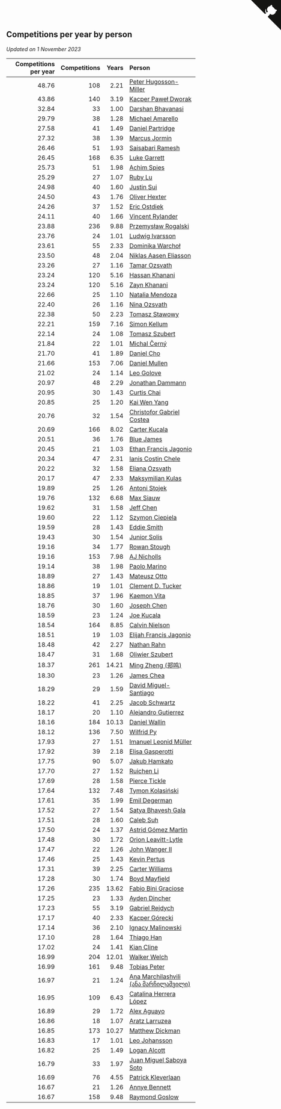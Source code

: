 ## Competitions per year by person

*Updated on  1 November 2023*

| Competitions per year | Competitions | Years | Person |
| ---: | ---: | ---: | :--- |
| 48.76 | 108 | 2.21 | [Peter Hugosson-Miller](https://www.worldcubeassociation.org/persons/2021HUGO01) |
| 43.86 | 140 | 3.19 | [Kacper Paweł Dworak](https://www.worldcubeassociation.org/persons/2020DWOR01) |
| 32.84 | 33 | 1.00 | [Darshan Bhavanasi](https://www.worldcubeassociation.org/persons/2022BHAV01) |
| 29.79 | 38 | 1.28 | [Michael Amarello](https://www.worldcubeassociation.org/persons/2022AMAR09) |
| 27.58 | 41 | 1.49 | [Daniel Partridge](https://www.worldcubeassociation.org/persons/2022PART02) |
| 27.32 | 38 | 1.39 | [Marcus Jormin](https://www.worldcubeassociation.org/persons/2022JORM01) |
| 26.46 | 51 | 1.93 | [Saisabari Ramesh](https://www.worldcubeassociation.org/persons/2021RAME01) |
| 26.45 | 168 | 6.35 | [Luke Garrett](https://www.worldcubeassociation.org/persons/2017GARR05) |
| 25.73 | 51 | 1.98 | [Achim Spies](https://www.worldcubeassociation.org/persons/2021SPIE01) |
| 25.29 | 27 | 1.07 | [Ruby Lu](https://www.worldcubeassociation.org/persons/2022LURU01) |
| 24.98 | 40 | 1.60 | [Justin Sui](https://www.worldcubeassociation.org/persons/2022SUIJ01) |
| 24.50 | 43 | 1.76 | [Oliver Hexter](https://www.worldcubeassociation.org/persons/2022HEXT01) |
| 24.26 | 37 | 1.52 | [Eric Ostdiek](https://www.worldcubeassociation.org/persons/2022OSTD01) |
| 24.11 | 40 | 1.66 | [Vincent Rylander](https://www.worldcubeassociation.org/persons/2022RYLA01) |
| 23.88 | 236 | 9.88 | [Przemysław Rogalski](https://www.worldcubeassociation.org/persons/2013ROGA02) |
| 23.76 | 24 | 1.01 | [Ludwig Ivarsson](https://www.worldcubeassociation.org/persons/2022IVAR01) |
| 23.61 | 55 | 2.33 | [Dominika Warchoł](https://www.worldcubeassociation.org/persons/2021WARC01) |
| 23.50 | 48 | 2.04 | [Niklas Aasen Eliasson](https://www.worldcubeassociation.org/persons/2021ELIA01) |
| 23.26 | 27 | 1.16 | [Tamar Ozsvath](https://www.worldcubeassociation.org/persons/2022OZSV04) |
| 23.24 | 120 | 5.16 | [Hassan Khanani](https://www.worldcubeassociation.org/persons/2018KHAN26) |
| 23.24 | 120 | 5.16 | [Zayn Khanani](https://www.worldcubeassociation.org/persons/2018KHAN28) |
| 22.66 | 25 | 1.10 | [Natalia Mendoza](https://www.worldcubeassociation.org/persons/2022MEND24) |
| 22.40 | 26 | 1.16 | [Nina Ozsvath](https://www.worldcubeassociation.org/persons/2022OZSV03) |
| 22.38 | 50 | 2.23 | [Tomasz Stawowy](https://www.worldcubeassociation.org/persons/2021STAW01) |
| 22.21 | 159 | 7.16 | [Simon Kellum](https://www.worldcubeassociation.org/persons/2016KELL12) |
| 22.14 | 24 | 1.08 | [Tomasz Szubert](https://www.worldcubeassociation.org/persons/2022SZUB02) |
| 21.84 | 22 | 1.01 | [Michal Černý](https://www.worldcubeassociation.org/persons/2022CERN03) |
| 21.70 | 41 | 1.89 | [Daniel Cho](https://www.worldcubeassociation.org/persons/2021CHOD01) |
| 21.66 | 153 | 7.06 | [Daniel Mullen](https://www.worldcubeassociation.org/persons/2016MULL04) |
| 21.02 | 24 | 1.14 | [Leo Golove](https://www.worldcubeassociation.org/persons/2022GOLO02) |
| 20.97 | 48 | 2.29 | [Jonathan Dammann](https://www.worldcubeassociation.org/persons/2021DAMM01) |
| 20.95 | 30 | 1.43 | [Curtis Chai](https://www.worldcubeassociation.org/persons/2022CHAI02) |
| 20.85 | 25 | 1.20 | [Kai Wen Yang](https://www.worldcubeassociation.org/persons/2022YANG19) |
| 20.76 | 32 | 1.54 | [Christofor Gabriel Costea](https://www.worldcubeassociation.org/persons/2022COST03) |
| 20.69 | 166 | 8.02 | [Carter Kucala](https://www.worldcubeassociation.org/persons/2015KUCA01) |
| 20.51 | 36 | 1.76 | [Blue James](https://www.worldcubeassociation.org/persons/2022JAME01) |
| 20.45 | 21 | 1.03 | [Ethan Francis Jagonio](https://www.worldcubeassociation.org/persons/2022JAGO03) |
| 20.34 | 47 | 2.31 | [Ianis Costin Chele](https://www.worldcubeassociation.org/persons/2021CHEL01) |
| 20.22 | 32 | 1.58 | [Eliana Ozsvath](https://www.worldcubeassociation.org/persons/2022OZSV01) |
| 20.17 | 47 | 2.33 | [Maksymilian Kulas](https://www.worldcubeassociation.org/persons/2021KULA02) |
| 19.89 | 25 | 1.26 | [Antoni Stojek](https://www.worldcubeassociation.org/persons/2022STOJ03) |
| 19.76 | 132 | 6.68 | [Max Siauw](https://www.worldcubeassociation.org/persons/2017SIAU02) |
| 19.62 | 31 | 1.58 | [Jeff Chen](https://www.worldcubeassociation.org/persons/2022CHEN19) |
| 19.60 | 22 | 1.12 | [Szymon Ciepiela](https://www.worldcubeassociation.org/persons/2022CIEP01) |
| 19.59 | 28 | 1.43 | [Eddie Smith](https://www.worldcubeassociation.org/persons/2022SMIT20) |
| 19.43 | 30 | 1.54 | [Junior Solis](https://www.worldcubeassociation.org/persons/2022SOLI03) |
| 19.16 | 34 | 1.77 | [Rowan Stough](https://www.worldcubeassociation.org/persons/2022STOU01) |
| 19.16 | 153 | 7.98 | [AJ Nicholls](https://www.worldcubeassociation.org/persons/2015NICH04) |
| 19.14 | 38 | 1.98 | [Paolo Marino](https://www.worldcubeassociation.org/persons/2021MARI04) |
| 18.89 | 27 | 1.43 | [Mateusz Otto](https://www.worldcubeassociation.org/persons/2022OTTO01) |
| 18.86 | 19 | 1.01 | [Clement D. Tucker](https://www.worldcubeassociation.org/persons/2022TUCK09) |
| 18.85 | 37 | 1.96 | [Kaemon Vita](https://www.worldcubeassociation.org/persons/2021VITA01) |
| 18.76 | 30 | 1.60 | [Joseph Chen](https://www.worldcubeassociation.org/persons/2022CHEN16) |
| 18.59 | 23 | 1.24 | [Joe Kucala](https://www.worldcubeassociation.org/persons/2022KUCA01) |
| 18.54 | 164 | 8.85 | [Calvin Nielson](https://www.worldcubeassociation.org/persons/2014NIEL03) |
| 18.51 | 19 | 1.03 | [Elijah Francis Jagonio](https://www.worldcubeassociation.org/persons/2022JAGO02) |
| 18.48 | 42 | 2.27 | [Nathan Rahn](https://www.worldcubeassociation.org/persons/2021RAHN01) |
| 18.47 | 31 | 1.68 | [Oliwier Szubert](https://www.worldcubeassociation.org/persons/2022SZUB01) |
| 18.37 | 261 | 14.21 | [Ming Zheng (郑鸣)](https://www.worldcubeassociation.org/persons/2009ZHEN11) |
| 18.30 | 23 | 1.26 | [James Chea](https://www.worldcubeassociation.org/persons/2022CHEA05) |
| 18.29 | 29 | 1.59 | [David Miguel-Santiago](https://www.worldcubeassociation.org/persons/2022MIGU02) |
| 18.22 | 41 | 2.25 | [Jacob Schwartz](https://www.worldcubeassociation.org/persons/2021SCHW01) |
| 18.17 | 20 | 1.10 | [Alejandro Gutierrez](https://www.worldcubeassociation.org/persons/2022GUTI09) |
| 18.16 | 184 | 10.13 | [Daniel Wallin](https://www.worldcubeassociation.org/persons/2013WALL03) |
| 18.12 | 136 | 7.50 | [Wilfrid Py](https://www.worldcubeassociation.org/persons/2016PYWI01) |
| 17.93 | 27 | 1.51 | [Imanuel Leonid Müller](https://www.worldcubeassociation.org/persons/2022MULL02) |
| 17.92 | 39 | 2.18 | [Elisa Gasperotti](https://www.worldcubeassociation.org/persons/2021GASP01) |
| 17.75 | 90 | 5.07 | [Jakub Hamkało](https://www.worldcubeassociation.org/persons/2018HAMK01) |
| 17.70 | 27 | 1.52 | [Ruichen Li](https://www.worldcubeassociation.org/persons/2022LIRU02) |
| 17.69 | 28 | 1.58 | [Pierce Tickle](https://www.worldcubeassociation.org/persons/2022TICK01) |
| 17.64 | 132 | 7.48 | [Tymon Kolasiński](https://www.worldcubeassociation.org/persons/2016KOLA02) |
| 17.61 | 35 | 1.99 | [Emil Degerman](https://www.worldcubeassociation.org/persons/2021DEGE01) |
| 17.52 | 27 | 1.54 | [Satya Bhavesh Gala](https://www.worldcubeassociation.org/persons/2022GALA03) |
| 17.51 | 28 | 1.60 | [Caleb Suh](https://www.worldcubeassociation.org/persons/2022SUHC01) |
| 17.50 | 24 | 1.37 | [Astrid Gómez Martin](https://www.worldcubeassociation.org/persons/2022MART26) |
| 17.48 | 30 | 1.72 | [Orion Leavitt-Lytle](https://www.worldcubeassociation.org/persons/2022LEAV01) |
| 17.47 | 22 | 1.26 | [John Wanger II](https://www.worldcubeassociation.org/persons/2022WANG39) |
| 17.46 | 25 | 1.43 | [Kevin Pertus](https://www.worldcubeassociation.org/persons/2022PERT01) |
| 17.31 | 39 | 2.25 | [Carter Williams](https://www.worldcubeassociation.org/persons/2021WILL06) |
| 17.28 | 30 | 1.74 | [Boyd Mayfield](https://www.worldcubeassociation.org/persons/2022MAYF01) |
| 17.26 | 235 | 13.62 | [Fabio Bini Graciose](https://www.worldcubeassociation.org/persons/2010GRAC02) |
| 17.25 | 23 | 1.33 | [Ayden Dincher](https://www.worldcubeassociation.org/persons/2022DINC01) |
| 17.23 | 55 | 3.19 | [Gabriel Rejdych](https://www.worldcubeassociation.org/persons/2020REJD01) |
| 17.17 | 40 | 2.33 | [Kacper Górecki](https://www.worldcubeassociation.org/persons/2021GORE01) |
| 17.14 | 36 | 2.10 | [Ignacy Malinowski](https://www.worldcubeassociation.org/persons/2021MALI02) |
| 17.10 | 28 | 1.64 | [Thiago Han](https://www.worldcubeassociation.org/persons/2022HANT01) |
| 17.02 | 24 | 1.41 | [Kian Cline](https://www.worldcubeassociation.org/persons/2022CLIN01) |
| 16.99 | 204 | 12.01 | [Walker Welch](https://www.worldcubeassociation.org/persons/2011WELC01) |
| 16.99 | 161 | 9.48 | [Tobias Peter](https://www.worldcubeassociation.org/persons/2014PETE03) |
| 16.97 | 21 | 1.24 | [Ana Marchilashvili (ანა მარჩილაშვილი)](https://www.worldcubeassociation.org/persons/2022MARC10) |
| 16.95 | 109 | 6.43 | [Catalina Herrera López](https://www.worldcubeassociation.org/persons/2017LOPE31) |
| 16.89 | 29 | 1.72 | [Alex Aguayo](https://www.worldcubeassociation.org/persons/2022AGUA01) |
| 16.86 | 18 | 1.07 | [Aratz Larruzea](https://www.worldcubeassociation.org/persons/2022LARR02) |
| 16.85 | 173 | 10.27 | [Matthew Dickman](https://www.worldcubeassociation.org/persons/2013DICK01) |
| 16.83 | 17 | 1.01 | [Leo Johansson](https://www.worldcubeassociation.org/persons/2022JOHA08) |
| 16.82 | 25 | 1.49 | [Logan Alcott](https://www.worldcubeassociation.org/persons/2022ALCO02) |
| 16.79 | 33 | 1.97 | [Juan Miguel Saboya Soto](https://www.worldcubeassociation.org/persons/2021SOTO01) |
| 16.69 | 76 | 4.55 | [Patrick Kleverlaan](https://www.worldcubeassociation.org/persons/2019KLEV01) |
| 16.67 | 21 | 1.26 | [Annye Bennett](https://www.worldcubeassociation.org/persons/2022BENN11) |
| 16.67 | 158 | 9.48 | [Raymond Goslow](https://www.worldcubeassociation.org/persons/2014GOSL01) |


<a href="https://github.com/jonatanklosko/wca_statistics" class="github-corner" aria-label="View source on Github"><svg width="80" height="80" viewBox="0 0 250 250" style="fill:#151513; color:#fff; position: absolute; top: 0; border: 0; right: 0;" aria-hidden="true"><path d="M0,0 L115,115 L130,115 L142,142 L250,250 L250,0 Z"></path><path d="M128.3,109.0 C113.8,99.7 119.0,89.6 119.0,89.6 C122.0,82.7 120.5,78.6 120.5,78.6 C119.2,72.0 123.4,76.3 123.4,76.3 C127.3,80.9 125.5,87.3 125.5,87.3 C122.9,97.6 130.6,101.9 134.4,103.2" fill="currentColor" style="transform-origin: 130px 106px;" class="octo-arm"></path><path d="M115.0,115.0 C114.9,115.1 118.7,116.5 119.8,115.4 L133.7,101.6 C136.9,99.2 139.9,98.4 142.2,98.6 C133.8,88.0 127.5,74.4 143.8,58.0 C148.5,53.4 154.0,51.2 159.7,51.0 C160.3,49.4 163.2,43.6 171.4,40.1 C171.4,40.1 176.1,42.5 178.8,56.2 C183.1,58.6 187.2,61.8 190.9,65.4 C194.5,69.0 197.7,73.2 200.1,77.6 C213.8,80.2 216.3,84.9 216.3,84.9 C212.7,93.1 206.9,96.0 205.4,96.6 C205.1,102.4 203.0,107.8 198.3,112.5 C181.9,128.9 168.3,122.5 157.7,114.1 C157.9,116.9 156.7,120.9 152.7,124.9 L141.0,136.5 C139.8,137.7 141.6,141.9 141.8,141.8 Z" fill="currentColor" class="octo-body"></path></svg></a><style>.github-corner:hover .octo-arm{animation:octocat-wave 560ms ease-in-out}@keyframes octocat-wave{0%,100%{transform:rotate(0)}20%,60%{transform:rotate(-25deg)}40%,80%{transform:rotate(10deg)}}@media (max-width:500px){.github-corner:hover .octo-arm{animation:none}.github-corner .octo-arm{animation:octocat-wave 560ms ease-in-out}}</style>
